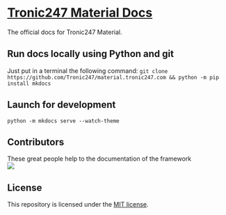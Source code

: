 # [Tronic247 Material Docs](https://material.tronic247.com/)
The official docs for Tronic247 Material.

## Run docs locally using Python and git
Just put in a terminal the following command:
`git clone https://github.com/Tronic247/material.tronic247.com && python -m pip install mkdocs`

## Launch for development
`python -m mkdocs serve --watch-theme`

## Contributors
These great people help to the documentation of the framework<br>
<a href="https://github.com/tronic247/material-docs/graphs/contributors">
  <img src="https://contrib.rocks/image?repo=tronic247/material-docs" />
</a>

## License
This repository is licensed under the [MIT license](LICENSE).

